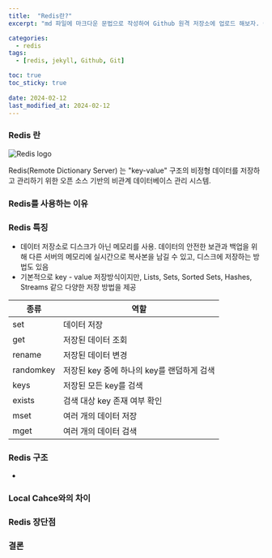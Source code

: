 ```yaml
---
title:  "Redis란?"
excerpt: "md 파일에 마크다운 문법으로 작성하여 Github 원격 저장소에 업로드 해보자. 에디터는 Visual Studio code 사용! 로컬 서버에서 확인도 해보자. "

categories:
  - redis
tags:
  - [redis, jekyll, Github, Git]

toc: true
toc_sticky: true
 
date: 2024-02-12
last_modified_at: 2024-02-12
---
```


### Redis 란

![Redis logo](http://redisgate.kr/images/redis_200_200.png)

Redis(Remote Dictionary Server) 는 "key-value" 구조의 비정형 데이터를 저장하고 관리하기 위한 오픈 소스 기반의 비관계 데이터베이스 관리 시스템.



### Redis를 사용하는 이유





### Redis 특징

- 데이터 저장소로 디스크가 아닌 메모리를 사용. 데이터의 안전한 보관과 백업을 위해 다른 서버의 메모리에 실시간으로 복사본을 남길 수 있고, 디스크에 저장하는 방법도 있음
- 기본적으로 key - value 저장방식이지만, Lists, Sets, Sorted Sets, Hashes, Streams 같으 다양한 저장 방법을 제공

| 종류      | 역할                                       |
| --------- | ------------------------------------------ |
| set       | 데이터 저장                                |
| get       | 저장된 데이터 조회                         |
| rename    | 저장된 데이터 변경                         |
| randomkey | 저장된 key 중에 하나의 key를 랜덤하게 검색 |
| keys      | 저장된 모든 key를 검색                     |
| exists    | 검색 대상 key 존재 여부 확인               |
| mset      | 여러 개의 데이터 저장                      |
| mget      | 여러 개의 데이터 검색                      |



### Redis 구조

- 



### Local Cahce와의 차이





### Redis  장단점



### 결론

